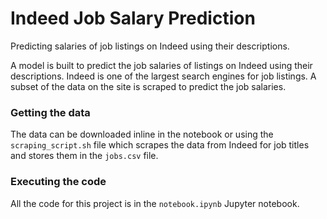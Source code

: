 # Indeed Job Salary Prediction
Predicting salaries of job listings on Indeed using their descriptions. 

A model is built to predict the job salaries of listings on Indeed using their descriptions. Indeed is one of the largest search engines for job listings. A subset of the data on the site is scraped to predict the job salaries.

### Getting the data
The data can be downloaded inline in the notebook or using the `scraping_script.sh` file which scrapes the data from Indeed for job titles and stores them in the `jobs.csv` file.

### Executing the code
All the code for this project is in the `notebook.ipynb` Jupyter notebook. 
